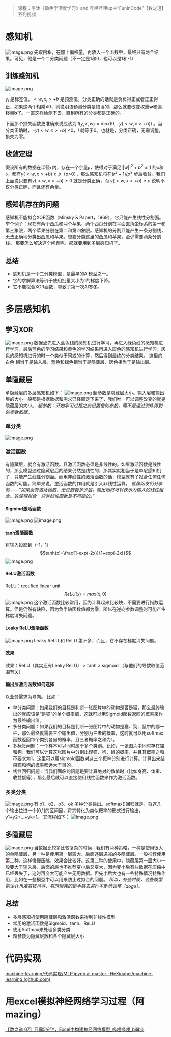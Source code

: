 > 课程：李沐《动手学深度学习》and  哔哩哔哩up主“FunInCode”【数之道】系列视频
# 感知机
![image.png](https://youki-1330066034.cos.ap-guangzhou.myqcloud.com/machine-learning/202410051033538.png)
先取内积，在加上偏移量，再放入一个函数中，最终只有两个结果。可见，他是一个二分类问题（不一定是1和0，也可以是1和-1）
## 训练感知机
![image.png](https://youki-1330066034.cos.ap-guangzhou.myqcloud.com/machine-learning/202410051041419.png)

$y_i$ 是标签值，$<w,x_i>+b$  是预测值，分类正确的话就是负负得正或者正正得正，如果这两个相乘≤0，则说明该预测分类是错误的，那么就要改变权重**w**和偏移量**b**了。一直这样检测下去，直到所有的分类都是正确的。

下面那个损失函数更准确来说应该为  $l(y,x,w)=max(0,-y(<w,x>+b))$ 。当分类正确时，$-y(<w,x>+b)$ <0，$l$ 就等于0。也就是，分类正确，无需调整，损失为零。

## 收敛定理
假设所有的数据在半径`r`内，存在一个余量`ρ`，使得对于满足$||w||^2+b^2≤1$ 的`w`和`b`，都有$y(<w,x>+b)≥ρ$（ρ>0），那么感知机将在$(r^2+1)/ρ^2$ 步后收敛。我们上面说只要有$y(<w,x>+b)≥0$ 就是分类正确，而 $y(<w,x>+b)≥ρ$ 说明不仅分类正确，而且还有余量。

## 感知机存在的问题
感知机不能拟合XOR函数（Minsky & Papert，1969），它只能产生线性分割面。
举个例子：现在有两个西瓜和两个苹果，两个西瓜分别在平面直角坐标系的第一和第三象限，两个苹果分别在第二和第四象限。感知机的分割只能产生一条分割线，无法正确地分类出西瓜和苹果。想要分类这里的西瓜和苹果，至少需要两条分割线。
那要怎么解决这个问题呢，那就要用到多层感知机了。

## 总结
* 感知机是一个二分类模型，是最早的AI模型之一。
* 它的求解算法等价于使用批量大小为1的梯度下降。
* 它不能拟合XOR函数，导致了第一次AI寒冬。

# 多层感知机
## 学习XOR
![image.png](https://youki-1330066034.cos.ap-guangzhou.myqcloud.com/machine-learning/202410051500918.png)
数据点先进入蓝色线的感知机进行学习，再进入绿色线的感知机进行学习，最后蓝色的学习结果和黄色的学习结果再进入灰色的感知机进行学习，灰色的感知机进行的时一个类似于同或的计算，然后得到最终的分类结果。
这里的 白色 相当于是输入层，蓝色和绿色相当于是隐藏层，灰色相当于是输出层。

## 单隐藏层
单隐藏层的多层感知机如下：
![image.png](https://youki-1330066034.cos.ap-guangzhou.myqcloud.com/machine-learning/202410051507319.png)
超参数是隐藏层大小。输入层和输出层的大小一般都是根据数据和需求已经固定下来了，我们唯一可以调整改变的就是隐藏层的大小。
*超参数：开始学习过程之前设置值的参数，而不是通过训练得到的参数数据*。

### 单分类
![image.png](https://youki-1330066034.cos.ap-guangzhou.myqcloud.com/machine-learning/202410051515514.png)

### 激活函数
有隐藏层，就会有激活函数。且激活函数必须是非线性的。如果激活函数是线性的，那么模型通过隐藏层后的结果仍然是线性的，那其实就相当于是单层感知机了，只能产生线性分割面。而用非线性的激活函数的话，模型就有了拟合任何任何函数的可能。简单来说，激活函数的作用就是引入非线性运算。
*就像网友们分享的——“如果没有激活函数，无论嵌套多少层，输出始终可以表示为输入的线性组合。这使得拟合一些非线性函数是不可能的。”*
#### Sigmiod激活函数
![image.png](https://youki-1330066034.cos.ap-guangzhou.myqcloud.com/machine-learning/202410051531783.png)
![image.png](https://youki-1330066034.cos.ap-guangzhou.myqcloud.com/machine-learning/202410051531647.png)

#### tanh激活函数
将输入投影到（-1，1）
$$tanh(x)=\frac{1-exp(-2x)}{1+exp(-2x)}$$
![image.png](https://youki-1330066034.cos.ap-guangzhou.myqcloud.com/machine-learning/202410051536878.png)

#### ReLU激活函数
ReLU：rectified linear unit
$$ReLU(x)=max(x,0)$$
![image.png](https://youki-1330066034.cos.ap-guangzhou.myqcloud.com/machine-learning/202410051539770.png)
这个激活函数比较常用，因为计算起来比较块，不需要进行指数运算。但是仍然有缺陷，因为负半轴函数值都为零，所以在逆向参数调整时可能产生梯度消失问题。

#### Leaky ReLU激活函数
![image.png](https://youki-1330066034.cos.ap-guangzhou.myqcloud.com/machine-learning/202410082219660.png)
Leaky ReLU 和 ReLU 差不多，而且，它不存在梯度消失问题。

#### 效果
效果：ReLU（其实还有Leaky ReLU） > tanh > sigmoid （与他们的导数取值范围有关）

#### 输出层激活函数如何选择
以业务需求为导向。
比如：
* 单分类问题：如果我们的目标是判断一张图片中的动物是否是猫，那么最终输出的就应该是“是猫”的单个概率值，这就可以用Sigmoid函数返回的概率来作为最终输出值。
* 多分类问题：如果我们的目标是判断一张图片中的动物是猫、狗、鼠中的哪一种，那么最终就需要三个输出值，分别为三者的概率，这时就可以用softmax函数返回每个类别各自的概率，且三者概率之和为1。
* 多标签问题：一个样本可以同时属于多个类别。比如，一张图片中同时存在猫和狗，我们可以计算这张图片中分别出现猫、狗、鼠的概率，并且其概率之和不要求为1。这里可以用sigmoid函数对这三个概率分别进行计算。计算出来结果猫和狗的概率都远大于鼠的。
* 线性回归问题：当我们面临的问题是要计算绝对的数值时（比如身高、体重、收益额等），那么最后就可以直接使用线性函数来作为激活函数。

### 多类分类
![image.png](https://youki-1330066034.cos.ap-guangzhou.myqcloud.com/machine-learning/202410051545676.png)
有 o1、o2、o3、ok 多种分类输出。softmax()回归就是，将这几个输出拉进一个[0,1]的区间里，将其转化为类似概率的形式进行输出，y1+y2+...+yk=1。
其流程如下：
![image.png](https://youki-1330066034.cos.ap-guangzhou.myqcloud.com/machine-learning/202410051552150.png)

## 多隐藏层
![image.png](https://youki-1330066034.cos.ap-guangzhou.myqcloud.com/machine-learning/202410051605213.png)
当数据比较多比较复杂的时候，我们有两种策略，一种是使用很大的单隐藏层，另一种是使用第一层较大、后面逐层递减的多隐藏层。一般推荐使用第二种，这样慢慢压缩，效果会比较好。这第二种的使用中，隐藏层第一层大小一般要大于输入层，后面的层也不推荐变小后又变大，因为变小后有些数据在压缩中已经丢失了，这时再变大可能产生无用数据。但先小后大也有一些特殊情况特殊作用，比如在一些模型中可以用来防止过拟合的问题。
*所以，有些时候，这些模型的设计也难有技可寻，有时候靠的是手感去进行不断地调整（doge）。*

## 总结
* 多层感知机使用隐藏层和激活函数来得到非线性模型
* 常用的激活函数是Sigmoid、tanh、ReLU
* 使用Softmax来处理多类分类
* 超参数为隐藏层数和各个隐藏层大小

# 代码实现
[machine-learning/代码实现/MLP.ipynb at master · HeXioahei/machine-learning (github.com)](https://github.com/HeXioahei/machine-learning/blob/master/%E4%BB%A3%E7%A0%81%E5%AE%9E%E7%8E%B0/MLP.ipynb)

# 用excel模拟神经网络学习过程（阿mazing）
[【数之道 07】只需5分钟，Excel中构建神经网络模型_哔哩哔哩_bilibili](https://www.bilibili.com/video/BV1NK4y1T71u/?spm_id_from=333.788&vd_source=327f3e87e497fe83b3515199232efd15)
